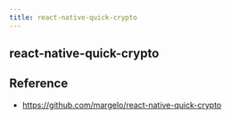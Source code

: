 ```yaml
---
title: react-native-quick-crypto
---
```


## react-native-quick-crypto


## Reference
- https://github.com/margelo/react-native-quick-crypto
